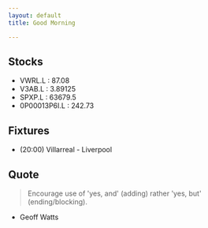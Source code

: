 ```yaml
---
layout: default
title: Good Morning

---
```


<!-- weather_marker starts -->
<!-- weather_marker ends -->

## Stocks

<!-- stocks_marker starts -->
<ul>
<li>VWRL.L : 87.08</li>
<li>V3AB.L : 3.89125</li>
<li>SPXP.L : 63679.5</li>
<li>0P00013P6I.L : 242.73</li>
</ul>
<!-- stocks_marker ends -->

## Fixtures

<!-- sports_marker starts -->
<ul>
<li>(20:00) Villarreal - Liverpool</li>
</ul>
<!-- sports_marker ends -->

## Quote

<!-- quote_marker starts -->
> Encourage use of 'yes, and' (adding) rather 'yes, but' (ending/blocking). 

 - Geoff Watts
<!-- quote_marker ends -->
